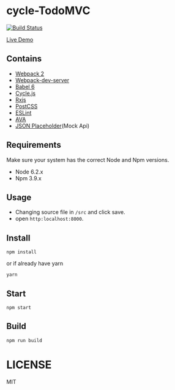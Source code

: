 # cycle-TodoMVC

[![Build Status](https://travis-ci.org/addhome2001/cycle-todomvc.svg?branch=master)](https://travis-ci.org/addhome2001/cycle-todomvc)

[Live Demo](https://addhome2001.github.io/cycle-todomvc/)

## Contains

- [Webpack 2](https://webpack.js.org/)
- [Webpack-dev-server](https://webpack.github.io/docs/webpack-dev-server.html)
- [Babel 6](https://babeljs.io/)
- [Cycle.js](https://cycle.js.org/)
- [Rxjs](http://reactivex.io/rxjs/)
- [PostCSS](http://postcss.org/)
- [ESLint](http://eslint.org/)
- [AVA](https://github.com/avajs/ava)
- [JSON Placeholder](http://jsonplaceholder.typicode.com/)(Mock Api)

## Requirements
Make sure your system has the correct Node and Npm versions.

- Node 6.2.x
- Npm 3.9.x

## Usage
- Changing source file in `/src` and click save.
- open `http:localhost:8000`.

## Install
```
npm install
```
or if already have yarn
```
yarn
```

## Start
```
npm start
```

## Build
```
npm run build
```

LICENSE
=======

MIT
